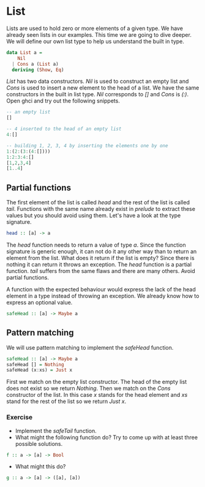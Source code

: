 # List

Lists are used to hold zero or more elements of a given type.  We have
already seen lists in our examples.  This time we are going to dive deeper.  We
will define our own list type to help us understand the built in type.

``` haskell
data List a =
    Nil
  | Cons a (List a)
  deriving (Show, Eq)
```

*List* has two data constructors.  *Nil* is used to construct an empty list and
*Cons* is used to insert a new element to the head of a list.  We have the same
constructors in the built in list type.  *Nil* corresponds to *[]* and *Cons* is
*(:)*.  Open ghci and try out the following snippets.

``` haskell
-- an empty list
[]

-- 4 inserted to the head of an empty list
4:[]

-- building 1, 2, 3, 4 by inserting the elements one by one
1:(2:(3:(4:[])))
1:2:3:4:[]
[1,2,3,4]
[1..4]
```

## Partial functions

The first element of the list is called *head* and the rest of the list is
called *tail*.  Functions with the same name already exist in *prelude* to
extract these values but you should avoid using them.  Let's have a look at the
type signature.

``` haskell
head :: [a] -> a
```

The *head* function needs to return a value of type *a*.  Since the function
signature is generic enough, it can not do it any other way than to return an
element from the list.  What does it return if the list is empty?  Since there
is nothing it can return it throws an exception.  The *head* function is a
partial function.  *tail* suffers from the same flaws and there are many others.
Avoid partial functions.

A function with the expected behaviour would express the lack of the head
element in a type instead of throwing an exception.  We already know how to
express an optional value.

``` haskell
safeHead :: [a] -> Maybe a
```

## Pattern matching

We will use pattern matching to implement the *safeHead* function.

``` haskell
safeHead :: [a] -> Maybe a
safeHead [] = Nothing
safeHead (x:xs) = Just x
```

First we match on the empty list constructor.  The head of the empty list does
not exist so we return *Nothing*.  Then we match on the *Cons* constructor of
the list.  In this case *x* stands for the head element and *xs* stand for the
rest of the list so we return *Just x*.

### Exercise
 * Implement the *safeTail* function.
 * What might the following function do?  Try to come up with at least three
   possible solutions.

``` haskell
f :: a -> [a] -> Bool
```

 * What might this do?

``` haskell
g :: a -> [a] -> ([a], [a])
```
